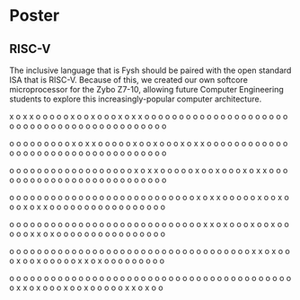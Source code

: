 # Poster

## RISC-V

The inclusive language that is Fysh should be paired with the open standard ISA
that is RISC-V. Because of this, we created our own softcore microprocessor for
the Zybo Z7-10, allowing future Computer Engineering students to explore this
increasingly-popular computer architecture.

x o x x o o o o
o x o o x o o o
x o x x o o o o
o o o o o o o o
o o o o o o o o
o o o o o o o o
o o o o o o o o
o o o o o o o o

o o o o o o o o
o x o x x o o o
o o x o o x o o
o x o x x o o o
o o o o o o o o
o o o o o o o o
o o o o o o o o
o o o o o o o o

o o o o o o o o
o o o o o o o o
o o x o x x o o
o o o x o o x o
o o x o x x o o
o o o o o o o o
o o o o o o o o
o o o o o o o o

o o o o o o o o
o o o o o o o o
o o o o o o o o
o o o x o x x o
o o o o x o o x
o o o x o x x o
o o o o o o o o
o o o o o o o o

o o o o o o o o
o o o o o o o o
o o o o o o o o
o o o o x x o x
o o o x o o x o
o o o o x x o x
o o o o o o o o
o o o o o o o o

o o o o o o o o
o o o o o o o o
o o o o o o o o
o o o o o o o o
o o o x x o x o
o o x o o x o o
o o o x x o x o
o o o o o o o o

o o o o o o o o
o o o o o o o o
o o o o o o o o
o o o o o o o o
o o o o o o o o
o o x x o x o o
o x o o x o o o
o o x x o x o o
